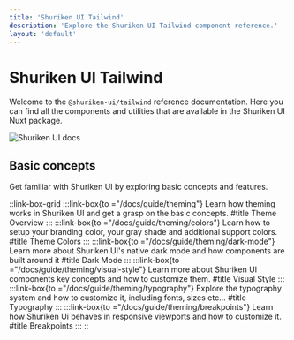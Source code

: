 ```yaml
---
title: 'Shuriken UI Tailwind'
description: 'Explore the Shuriken UI Tailwind component reference.'
layout: 'default'
---
```


# Shuriken UI Tailwind

Welcome to the `@shuriken-ui/tailwind` reference documentation. Here you can find all the components and utilities that are available in the Shuriken UI Nuxt package.

![Shuriken UI docs](/img/content/changelog/nuxt/docs-overview.png)


## Basic concepts

Get familiar with Shuriken UI by exploring basic concepts and features.

::link-box-grid
  :::link-box{to ="/docs/guide/theming"}
  Learn how theming works in Shuriken UI and get a grasp on the basic concepts.
  #title
  Theme Overview
  :::
  :::link-box{to ="/docs/guide/theming/colors"}
  Learn how to setup your branding color, your gray shade and additional support colors.
  #title
  Theme Colors
  :::
  :::link-box{to ="/docs/guide/theming/dark-mode"}
  Learn more about Shuriken UI's native dark mode and how components are built around it
  #title
  Dark Mode
  :::
  :::link-box{to ="/docs/guide/theming/visual-style"}
  Learn more about Shuriken UI components key concepts and how to customize them.
  #title
  Visual Style
  :::
  :::link-box{to ="/docs/guide/theming/typography"}
  Explore the typography system and how to customize it, including fonts, sizes etc...
  #title
  Typography
  :::
  :::link-box{to ="/docs/guide/theming/breakpoints"}
  Learn how Shuriken Ui behaves in responsive viewports and how to customize it.
  #title
  Breakpoints
  :::
::